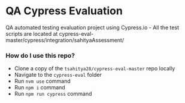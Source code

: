 # QA Cypress Evaluation
QA automated testing evaluation project using Cypress.io - All the test scripts are located at cypress-eval-master/cypress/integration/sahityaAssessment/

### How do I use this repo?

- Clone a copy of the `tsahitya28/cypress-eval-master` repo locally
- Navigate to the `cypress-eval` folder
- Run `nvm use` command
- Run `npm i` command
- Run `npm run cypress` command
